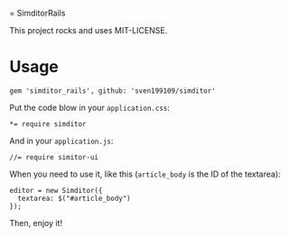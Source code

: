 = SimditorRails

This project rocks and uses MIT-LICENSE.

# Usage

`gem 'simditor_rails', github: 'sven199109/simditor'`

Put the code blow in your `application.css`:

```
*= require simditor
```

And in your `application.js`:

```
//= require simitor-ui
```

When you need to use it, like this (`article_body` is the ID of the textarea):

```
editor = new Simditor({
  textarea: $("#article_body")
});
```

Then, enjoy it!
